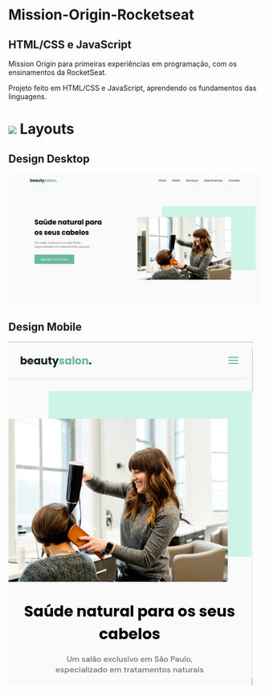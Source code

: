 # Mission-Origin-Rocketseat

## HTML/CSS e JavaScript
Mission Origin para primeiras experiências em programação, com os ensinamentos da RocketSeat.

Projeto feito em HTML/CSS e JavaScript, aprendendo os fundamentos das linguagens.


# <img src="https://img.icons8.com/office/16/000000/art-prices.png"/>  Layouts

## Design Desktop
![Desing Desktop](assets/Designs/DesignDesktop.jpeg)

## Design Mobile
![Design Mobile](assets/Designs/DesignMobile.jpeg)
